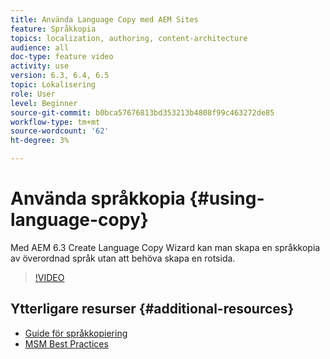 ```yaml
---
title: Använda Language Copy med AEM Sites
feature: Språkkopia
topics: localization, authoring, content-architecture
audience: all
doc-type: feature video
activity: use
version: 6.3, 6.4, 6.5
topic: Lokalisering
role: User
level: Beginner
source-git-commit: b0bca57676813bd353213b4808f99c463272de85
workflow-type: tm+mt
source-wordcount: '62'
ht-degree: 3%

---
```



# Använda språkkopia {#using-language-copy}

Med AEM 6.3 Create Language Copy Wizard kan man skapa en språkkopia av överordnad språk utan att behöva skapa en rotsida.

>[!VIDEO](https://video.tv.adobe.com/v/17116/?quality=9&learn=on)

## Ytterligare resurser {#additional-resources}

* [Guide för språkkopiering](https://helpx.adobe.com/experience-manager/6-5/sites/administering/using/tc-wizard.html)
* [MSM Best Practices](https://helpx.adobe.com/experience-manager/6-5/sites/administering/using/msm-best-practices.html)
